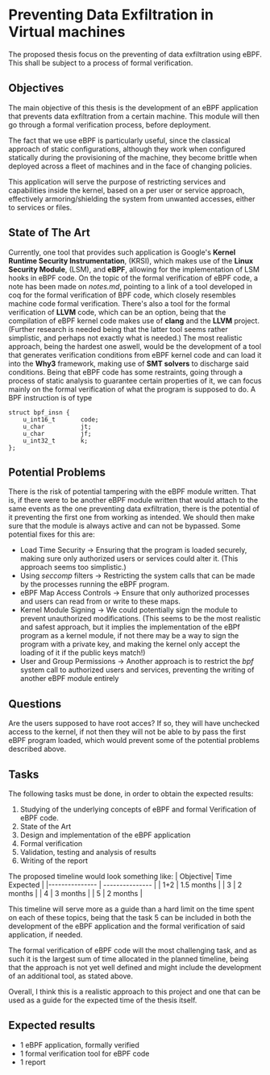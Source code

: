 # Preventing Data Exfiltration in Virtual machines

The proposed thesis focus on the preventing of data exfiltration using eBPF. This shall be subject to a process of formal verification.

## Objectives

The main objective of this thesis is the development of an eBPF application that prevents data exfiltration from a certain machine. This module will then go through a formal verification process, before deployment. 

The fact that we use eBPF is particularly useful, since the classical approach of static configurations, although they work when configured statically during the provisioning of the machine, they become brittle when deployed across a fleet of machines and in the face of changing policies.

This application will serve the purpose of restricting services and capabilities inside the kernel, based on a per user or service approach, effectively armoring/shielding the system from unwanted accesses, either to services or files.

## State of The Art

Currently, one tool that provides such application is Google's **Kernel Runtime Security Instrumentation**, (KRSI), which makes use of the **Linux Security Module**, (LSM), and **eBPF**, allowing for the implementation of LSM hooks in eBPF code.
On the topic of the formal verification of eBPF code, a note has been made on *notes.md*, pointing to a link of a tool developed in coq for the formal verification of BPF code, which closely resembles machine code formal verification. There's also a tool for the formal verification of **LLVM** code, which can be an option, being that the compilation of eBPF kernel code makes use of **clang** and the **LLVM** project. (Further research is needed being that the latter tool seems rather simplistic, and perhaps not exactly what is needed.)
The most realistic approach, being the hardest one aswell, would be the development of a tool that generates verification conditions from eBPF kernel code and can load it into the **Why3** framework, making use of **SMT solvers** to discharge said conditions.
Being that eBPF code has some restraints, going through a process of static analysis to guarantee certain properties of it, we can focus mainly on the formal verification of what the program is supposed to do. A BPF instruction is of type

    struct bpf_insn {
        u_int16_t       code;
        u_char          jt;
        u_char          jf;
        u_int32_t       k;  
    };

## Potential Problems

There is the risk of potential tampering with the eBPF module written. That is, if there were to be another eBPF module written that would attach to the same events as the one preventing data exfiltration, there is the potential of it preventing the first one from working as intended. We should then make sure that the module is always active and can not be bypassed.
Some potential fixes for this are:

- Load Time Security -> Ensuring that the program is loaded securely, making sure only authorized users or services could alter it. (This approach seems too simplistic.)
- Using *seccomp* filters -> Restricting the system calls that can be made by the processes running the eBPF program.
- eBPF Map Access Controls -> Ensure that only authorized processes and users can read from or write to these maps.
- Kernel Module Signing -> We could potentially sign the module to prevent unauthorized modifications. (This seems to be the most realistic and safest approach, but it implies the implementation of the eBPf program as a kernel module, if not there may be a way to sign the program with a private key, and making the kernel only accept the loading of it if the public keys match!)
- User and Group Permissions -> Another approach is to restrict the *bpf* system call to authorized users and services, preventing the writing of another eBPF module entirely

## Questions

Are the users supposed to have root acces? If so, they will have unchecked access to the kernel, if not then they will not be able to by pass the first eBPF program loaded, which would prevent some of the potential problems described above.

## Tasks

The following tasks must be done, in order to obtain the expected results:

1. Studying of the underlying concepts of eBPF and formal Verification of eBPF code.
2. State of the Art
3. Design and implementation of the eBPF application
4. Formal verification
5. Validation, testing and analysis of results
6. Writing of the report

The proposed timeline would look something like:
| Objective| Time Expected    |
|--------------- | --------------- |
| 1+2   | 1.5 months   |
| 3   | 2 months   |
| 4   | 3 months   |
| 5   | 2 months   |

This timeline will serve more as a guide than a hard limit on the time spent on each of these topics, being that the task 5 can be included in both the development of the eBPF application and the formal verification of said application, if needed.

The formal verification  of eBPF code will the most challenging task, and as such it is the largest sum of time allocated in the planned timeline, being that the approach is not yet well defined and might include the development of an additional tool, as stated above.

Overall, I think this is a realistic approach to this project and one that can be used as a guide for the expected time of the thesis itself.

## Expected results

- 1 eBPF application, formally verified
- 1 formal verification tool for eBPF code 
- 1 report
